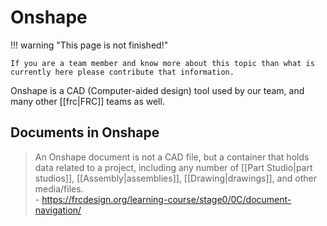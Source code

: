 # Onshape

!!! warning "This page is not finished!"

    If you are a team member and know more about this topic than what is currently here please contribute that information.

Onshape is a CAD (Computer-aided design) tool used by our team, and many other [[frc|FRC]] teams as well.

## Documents in Onshape

> An Onshape document is not a CAD file, but a container that holds data related to a project, including any number of [[Part Studio|part studios]], [[Assembly|assemblies]], [[Drawing|drawings]], and other media/files.  
> \- <https://frcdesign.org/learning-course/stage0/0C/document-navigation/>